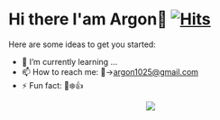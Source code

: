 <!--
- 👯 I’m looking to collaborate on ...
- 🤔 I’m looking for help with ...
- 💬 Ask me about ...
- 😄 Pronouns: ...
- 🔭 I’m currently working on ...
-->
# Hi there I'am Argon👋 [![Hits](https://hits.seeyoufarm.com/api/count/incr/badge.svg?url=https%3A%2F%2Fargon1025.github.io&count_bg=%231D1D1D&title_bg=%23252525&icon=github.svg&icon_color=%23E7E7E7&title=TechBlog&edge_flat=true)](https://hits.seeyoufarm.com)
Here are some ideas to get you started:

- 🌱 I’m currently learning ...
- 📫 How to reach me: 🚀->argon1025@gmail.com
- ⚡ Fun fact: 🐶❄️👍

<p align="center">
  <img src="https://github-readme-stats.vercel.app/api?username=argon1025">
  </br>
</p>
